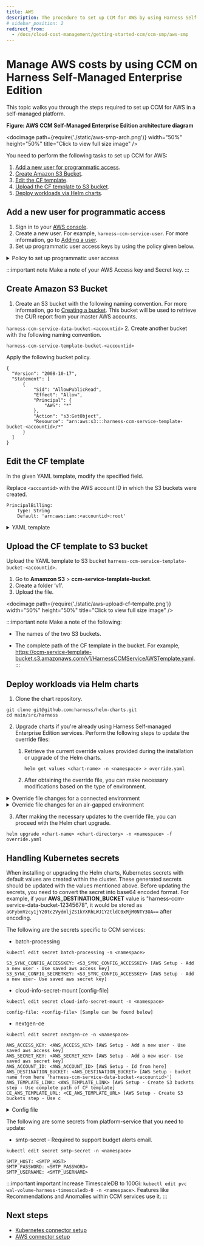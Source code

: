 ```yaml
---
title: AWS 
description: The procedure to set up CCM for AWS by using Harness Self-Managed Enterprise Edition.
# sidebar_position: 2
redirect_from:
  - /docs/cloud-cost-management/getting-started-ccm/ccm-smp/aws-smp
---
```


# Manage AWS costs by using CCM on Harness Self-Managed Enterprise Edition
This topic walks you through the steps required to set up CCM for AWS in a self-managed platform.

**Figure: AWS CCM Self-Managed Enterprise Edition architecture diagram**

<docimage path={require('./static/aws-smp-arch.png')} width="50%" height="50%" title="Click to view full size image" />

You need to perform the following tasks to set up CCM for AWS: 

1. [Add a new user for programmatic access](#add-a-new-user-for-programmatic-access).
2. [Create Amazon S3 Bucket](#create-amazon-s3-bucket).
3. [Edit the CF template](#edit-the-cf-template).
4. [Upload the CF template to S3 bucket](#upload-cf-template-to-s3-bucket).
5. [Deploy workloads via Helm charts](#deploy-workloads-via-helm-charts).
   
## Add a new user for programmatic access

1. Sign in to your [AWS console](https://console.aws.amazon.com/).
2. Create a new user. For example, `harness-ccm-service-user`. For more information, go to [Adding a user](https://docs.aws.amazon.com/IAM/latest/UserGuide/id_users_create.html).
3. Set up programmatic user access keys by using the policy given below.
   
<details>

<summary> Policy to set up programmatic user access </summary>

```
{
    "Version": "2012-10-17",
    "Statement": [
        {
            "Effect": "Allow",
            "Action": [
                "pricing:GetAttributeValues",
                "pricing:GetProducts"
            ],
            "Resource": [
                "*"
            ]
        },
        {
            "Effect": "Allow",
            "Action": [
                "ec2:DescribeAvailabilityZones",
                "ec2:DescribeImages",
                "ec2:DescribeSpotPriceHistory"
            ],
            "Resource": [
                "*"
            ]
        },
        {
            "Effect": "Allow",
            "Action": [
                "sts:AssumeRole"
            ],
            "Resource": [
                "*"
            ]
        },
        {
            "Sid": "VisualEditor0",
            "Effect": "Allow",
            "Action": [
                "s3:ListAccessPointsForObjectLambda",
                "s3:DeleteAccessPoint",
                "s3:DeleteAccessPointForObjectLambda",
                "s3:DeleteJobTagging",
                "s3:PutLifecycleConfiguration",
                "s3:PutObjectTagging",
                "s3:DeleteObject",
                "s3:CreateMultiRegionAccessPoint",
                "s3:PutAccessPointPolicyForObjectLambda",
                "s3:PutAccountPublicAccessBlock",
                "s3:GetBucketWebsite",
                "s3:PutMultiRegionAccessPointPolicy",
                "s3:DeleteStorageLensConfigurationTagging",
                "s3:GetMultiRegionAccessPoint",
                "s3:GetObjectAttributes",
                "s3:DeleteObjectVersionTagging",
                "s3:InitiateReplication",
                "s3:GetObjectLegalHold",
                "s3:GetBucketNotification",
                "s3:DeleteBucketPolicy",
                "s3:GetReplicationConfiguration",
                "s3:DescribeMultiRegionAccessPointOperation",
                "s3:PutObject",
                "s3:PutBucketNotification",
                "s3:PutObjectVersionAcl",
                "s3:PutAccessPointPublicAccessBlock",
                "s3:PutBucketObjectLockConfiguration",
                "s3:PutAccessPointPolicy",
                "s3:GetStorageLensDashboard",
                "s3:GetLifecycleConfiguration",
                "s3:GetBucketTagging",
                "s3:GetInventoryConfiguration",
                "s3:GetAccessPointPolicyForObjectLambda",
                "s3:ReplicateTags",
                "s3:ListBucket",
                "s3:AbortMultipartUpload",
                "s3:PutBucketTagging",
                "s3:UpdateJobPriority",
                "s3:DeleteBucket",
                "s3:PutBucketVersioning",
                "s3:GetMultiRegionAccessPointPolicyStatus",
                "s3:ListBucketMultipartUploads",
                "s3:PutIntelligentTieringConfiguration",
                "s3:PutMetricsConfiguration",
                "s3:PutStorageLensConfigurationTagging",
                "s3:PutObjectVersionTagging",
                "s3:GetBucketVersioning",
                "s3:GetAccessPointConfigurationForObjectLambda",
                "s3:PutInventoryConfiguration",
                "s3:ObjectOwnerOverrideToBucketOwner",
                "s3:GetStorageLensConfiguration",
                "s3:DeleteStorageLensConfiguration",
                "s3:GetAccountPublicAccessBlock",
                "s3:PutBucketWebsite",
                "s3:ListAllMyBuckets",
                "s3:PutBucketRequestPayment",
                "s3:PutObjectRetention",
                "s3:CreateAccessPointForObjectLambda",
                "s3:GetBucketCORS",
                "s3:DeleteAccessPointPolicy",
                "s3:GetObjectVersion",
                "s3:PutAnalyticsConfiguration",
                "s3:PutAccessPointConfigurationForObjectLambda",
                "s3:GetObjectVersionTagging",
                "s3:PutStorageLensConfiguration",
                "s3:CreateBucket",
                "s3:GetStorageLensConfigurationTagging",
                "s3:ReplicateObject",
                "s3:GetObjectAcl",
                "s3:GetBucketObjectLockConfiguration",
                "s3:DeleteBucketWebsite",
                "s3:GetIntelligentTieringConfiguration",
                "s3:DeleteAccessPointPolicyForObjectLambda",
                "s3:GetObjectVersionAcl",
                "s3:PutBucketAcl",
                "s3:DeleteObjectTagging",
                "s3:GetBucketPolicyStatus",
                "s3:GetObjectRetention",
                "s3:GetJobTagging",
                "s3:ListJobs",
                "s3:PutObjectLegalHold",
                "s3:PutBucketCORS",
                "s3:ListMultipartUploadParts",
                "s3:GetObject",
                "s3:DescribeJob",
                "s3:PutBucketLogging",
                "s3:GetAnalyticsConfiguration",
                "s3:GetObjectVersionForReplication",
                "s3:GetAccessPointForObjectLambda",
                "s3:CreateAccessPoint",
                "s3:GetAccessPoint",
                "s3:PutAccelerateConfiguration",
                "s3:DeleteObjectVersion",
                "s3:GetBucketLogging",
                "s3:ListBucketVersions",
                "s3:RestoreObject",
                "s3:GetAccelerateConfiguration",
                "s3:GetObjectVersionAttributes",
                "s3:GetBucketPolicy",
                "s3:PutEncryptionConfiguration",
                "s3:GetEncryptionConfiguration",
                "s3:GetObjectVersionTorrent",
                "s3:GetBucketRequestPayment",
                "s3:GetAccessPointPolicyStatus",
                "s3:GetObjectTagging",
                "s3:GetBucketOwnershipControls",
                "s3:GetMetricsConfiguration",
                "s3:PutObjectAcl",
                "s3:GetBucketPublicAccessBlock",
                "s3:PutBucketPublicAccessBlock",
                "s3:GetMultiRegionAccessPointPolicy",
                "s3:GetAccessPointPolicyStatusForObjectLambda",
                "s3:ListAccessPoints",
                "s3:PutBucketOwnershipControls",
                "s3:DeleteMultiRegionAccessPoint",
                "s3:PutJobTagging",
                "s3:ListMultiRegionAccessPoints",
                "s3:UpdateJobStatus",
                "s3:GetBucketAcl",
                "s3:BypassGovernanceRetention",
                "s3:ListStorageLensConfigurations",
                "s3:GetObjectTorrent",
                "s3:PutBucketPolicy",
                "s3:GetBucketLocation",
                "s3:GetAccessPointPolicy",
                "s3:ReplicateDelete"
            ],
            "Resource": [
                "arn:aws:s3:::harness-ccm-service-data-bucket-<accountid>*",
                "arn:aws:s3:::harness-ccm-service-data-bucket-<accountid>*/*",
                "arn:aws:s3:::harness-ccm-source-data-<accountid>*",
                "arn:aws:s3:::harness-ccm-source-data-<accountid>*/*"
            ]
        }
    ]
}
```

</details>

:::important note
Make a note of your AWS Access key and Secret key.
:::
## Create Amazon S3 Bucket
1. Create an S3 bucket with the following naming convention. For more information, go to [Creating a bucket](https://docs.aws.amazon.com/AmazonS3/latest/userguide/create-bucket-overview.html). This bucket will be used to retrieve the CUR report from your master AWS accounts.

  `harness-ccm-service-data-bucket-<accountid>`
2. Create another bucket with the following naming convention.

  `harness-ccm-service-template-bucket-<accountid>`

  Apply the following bucket policy.

  ```
  {
    "Version": "2008-10-17",
    "Statement": [
        {
            "Sid": "AllowPublicRead",
            "Effect": "Allow",
            "Principal": {
                "AWS": "*"
            },
            "Action": "s3:GetObject",
            "Resource": "arn:aws:s3:::harness-ccm-service-template-bucket-<accountid>/*"
        }
    ]
}
  ```
  

## Edit the CF template 

In the given YAML template, modify the specified field.

Replace `<accountid>` with the AWS account ID in which the S3 buckets were created.

```
PrincipalBilling:
    Type: String
    Default: 'arn:aws:iam::<accountid>:root'
```


<details>
<summary>YAML template</summary>


```
AWSTemplateFormatVersion: 2010-09-09
Outputs:
  CrossAccountRoleArn:
    Value: !GetAtt 
      - HarnessCloudFormationRole
      - Arn
Parameters:
  PrincipalBilling:
    Type: String
    Default: 'arn:aws:iam::<accountid>:root'
  ExternalId:
    Type: String
  BucketName:
    Description: Leave this field blank if BillingEnabled is false
    Type: String
  RoleName:
    Type: String
    Default: HarnessCERole
    Description: "Must begin with Harness e.g., HarnessCERole, HarnessManagedRole"
    AllowedPattern: "^Harness(.*)$"
    ConstraintDescription: "Malformed input-Parameter RoleName must begin with Harness, e.g., HarnessCERole"
  LambdaExecutionRoleName:
    Type: String
    Default: HarnessCELambdaExecutionRole
    Description: "Must begin with Harness e.g., HarnessCELambdaExecutionRole"
    AllowedPattern: "^Harness(.*)$"
    ConstraintDescription: "Malformed input-Parameter RoleName must be of the pattern /^Harness(.*)$/ , e.g., HarnessCELambdaExecutionRole"
  BillingEnabled:
    Description: Whether CostAndUsage Report feature is enabled or not.
    Default: false
    Type: String
    AllowedValues: [true, false]
  EventsEnabled:
    Default: false
    Type: String
    AllowedValues: [true, false]
  OptimizationEnabled:
    Default: false
    Type: String
    AllowedValues: [true, false]
  GovernanceEnabled:
    Default: false
    Type: String
    AllowedValues: [true, false]
Conditions:
  CreatingHarnessBillingMonitoringPolicy: !Equals 
    - !Ref BillingEnabled
    - true
  CreateHarnessEventsMonitoringPolicy: !Equals 
    - !Ref EventsEnabled
    - true
  CreateHarnessOptimisationPolicy: !Equals 
    - !Ref OptimizationEnabled
    - true
  CreateHarnessGovernancePolicy: !Equals 
    - !Ref GovernanceEnabled
    - true
Resources:
  HarnessCloudFormationRole:
    Type: 'AWS::IAM::Role'
    Properties:
      RoleName: !Ref RoleName
      AssumeRolePolicyDocument:
        Version: 2012-10-17
        Statement:
          - Effect: Allow
            Principal:
              AWS:
                - !Ref PrincipalBilling 
            Action: 'sts:AssumeRole'
            Condition:
              StringEquals:
                'sts:ExternalId': !Ref ExternalId
  HarnessOptimizationLambdaExecutionRole:
    Type: 'AWS::IAM::Role'
    Condition: CreateHarnessOptimisationPolicy
    Properties:
      RoleName: !Ref LambdaExecutionRoleName
      AssumeRolePolicyDocument:
        Version: 2012-10-17
        Statement:
          - Effect: Allow
            Principal:
              Service: "lambda.amazonaws.com"
            Action: 'sts:AssumeRole'
      Path: /ce-optimization-service-role/
  HarnessGetRolePolicy:
    Type: 'AWS::IAM::ManagedPolicy'
    Properties:
      Description: Policy granting Harness Simulate Principle Policy
      PolicyDocument:
        Version: 2012-10-17
        Statement:
          - Effect: Allow
            Action:
              - 'iam:SimulatePrincipalPolicy'
            Resource:
              - !Join
                - ''
                - - 'arn:aws:iam::'
                  - !Ref AWS::AccountId
                  - ':role/'
                  - !Ref RoleName
      Roles:
        - !Ref HarnessCloudFormationRole
  HarnessEventsMonitoringPolicy:
    Type: 'AWS::IAM::ManagedPolicy'
    Condition: CreateHarnessEventsMonitoringPolicy
    Properties:
      Description: Policy granting Harness Access to Enable Event Collection
      PolicyDocument:
        Version: 2012-10-17
        Statement:
          - Effect: Allow
            Action:
                - 'ecs:ListClusters*'
                - 'ecs:DescribeClusters'
                - 'ecs:ListServices'
                - 'ecs:DescribeServices'
                - 'ecs:DescribeContainerInstances'
                - 'ecs:ListTasks'
                - 'ecs:ListContainerInstances'
                - 'ecs:DescribeTasks'
                - 'ec2:DescribeInstances*'
                - 'ec2:DescribeRegions'
                - 'cloudwatch:GetMetricData'
                - 'ec2:DescribeVolumes'
                - 'ec2:DescribeSnapshots'
                - 'rds:DescribeDBSnapshots'
                - 'rds:DescribeDBInstances'
                - 'rds:DescribeDBClusters'
                - 'rds:DescribeDBSnapshotAttributes'
                - 'ce:GetRightsizingRecommendation'
            Resource: '*'
      Roles:
        - !Ref HarnessCloudFormationRole
  HarnessBillingMonitoringPolicy:
    Type: 'AWS::IAM::ManagedPolicy'
    Condition: CreatingHarnessBillingMonitoringPolicy
    Properties:
      Description: Policy granting Harness Access to Collect Billing Data  
      PolicyDocument:
        Version: 2012-10-17
        Statement:
          - Effect: Allow
            Action:
              - 's3:GetBucketLocation'
              - 's3:ListBucket'
              - 's3:GetObject'
            Resource:
              - !Join
                - ''
                - - 'arn:aws:s3:::'
                  - !Ref BucketName
              - !Join 
                - /
                - - !Join
                    - ''
                    - - 'arn:aws:s3:::'
                      - !Ref BucketName
                  - '*'
          - Effect: Allow
            Action:
              - 's3:ListBucket'
              - 's3:PutObject'
              - 's3:PutObjectAcl'
            Resource:
              - 'arn:aws:s3:::harness-ccm-service-data-bucket-<accountid>*'
              - 'arn:aws:s3:::harness-ccm-service-data-bucket-<accountid>*/*'
          - Effect: Allow
            Action: 
              - 'cur:DescribeReportDefinitions'
              - 'organizations:Describe*'
              - 'organizations:List*'
            Resource: "*"
      Roles:
        - !Ref HarnessCloudFormationRole
  HarnessOptimsationLambdaPolicy:
    Type: 'AWS::IAM::ManagedPolicy'
    Condition: CreateHarnessOptimisationPolicy
    Properties:
      Description: Policy granting Harness Access to Enable Cost Optimisation
      PolicyDocument:
        Version: 2012-10-17
        Statement:
          - Effect: Allow
            Action:
              - 'ec2:CreateNetworkInterface'
              - 'ec2:CreateNetworkInsightsPath'
              - 'ec2:CreateNetworkInterfacePermission'
              - 'ec2:CreateNetworkAcl'
              - 'ec2:*'
              - 'ec2:CreateNetworkAclEntry'
              - 'logs:CreateLogGroup'
              - 'logs:CreateLogStream'
              - 'logs:PutLogEvents'
            Resource: "*"
      Roles:
        - !Ref HarnessOptimizationLambdaExecutionRole
  HarnessOptimisationPolicy:
    Type: 'AWS::IAM::ManagedPolicy'
    Condition: CreateHarnessOptimisationPolicy
    Properties:
      Description: Policy granting Harness Access to Enable Cost Optimisation
      PolicyDocument:
        Version: 2012-10-17
        Statement:
              - Effect: Allow
                Action:
                  - elasticloadbalancing:*
                  - ec2:StopInstances
                  - autoscaling:*
                  - ec2:Describe*
                  - iam:CreateServiceLinkedRole
                  - iam:ListInstanceProfiles
                  - iam:ListInstanceProfilesForRole
                  - iam:AddRoleToInstanceProfile
                  - iam:PassRole
                  - ec2:StartInstances
                  - ec2:*
                  - iam:GetUser
                  - ec2:ModifyInstanceAttribute
                  - iam:ListRoles
                  - acm:ListCertificates
                  - lambda:*
                  - cloudwatch:ListMetrics
                  - cloudwatch:GetMetricData
                  - route53:GetHostedZone
                  - route53:ListHostedZones
                  - route53:ListHostedZonesByName
                  - route53:ChangeResourceRecordSets
                  - route53:ListResourceRecordSets
                  - route53:GetHealthCheck
                  - route53:GetHealthCheckStatus
                  - cloudwatch:GetMetricStatistics
                  - ecs:ListClusters
                  - ecs:ListContainerInstances
                  - ecs:ListServices
                  - ecs:ListTaskDefinitions
                  - ecs:ListTasks
                  - ecs:DescribeCapacityProviders
                  - ecs:DescribeClusters
                  - ecs:DescribeContainerInstances
                  - ecs:DescribeServices
                  - ecs:DescribeTaskDefinition
                  - ecs:DescribeTasks
                  - ecs:DescribeTaskSets
                  - ecs:RunTask
                  - ecs:StopTask
                  - ecs:StartTask
                  - ecs:UpdateService
                  - rds:DescribeDBClusters
                  - rds:DescribeDBInstances
                  - rds:ListTagsForResource
                  - rds:AddTagsToResource
                  - rds:RemoveTagsFromResource
                  - rds:ModifyDBInstance
                  - rds:StartDBCluster
                  - rds:StartDBInstance
                  - rds:StopDBCluster
                  - rds:StopDBInstance
                  - s3:ListBucket
                  - s3:GetObject
                  - s3:ListAllMyBuckets
                  - s3:GetBucketLocation
                  - secretsmanager:GetSecretValue
                Resource: "*"
      Roles:
        - !Ref HarnessCloudFormationRole
  HarnessGovernancePolicy:
    Type: 'AWS::IAM::ManagedPolicy'
    Condition: CreateHarnessGovernancePolicy
    Properties:
      Description: Policy granting Harness Access to Enable policy execution
      PolicyDocument:
        Version: 2012-10-17
        Statement:
              - Effect: Allow
                Action:
                  - ec2:Describe*
                  - ec2:DeleteSnapshot
                  - ec2:DeleteVolume
                  - ec2:Get*
                  - ec2:ListImagesInRecycleBin
                  - ec2:ListSnapshotsInRecycleBin
                  - elasticbeanstalk:Check*
                  - elasticbeanstalk:Describe*
                  - elasticbeanstalk:List*
                  - elasticbeanstalk:Request*
                  - elasticbeanstalk:Retrieve*
                  - elasticbeanstalk:Validate*
                  - elasticloadbalancing:Describe*
                  - rds:Describe*
                  - rds:Download*
                  - rds:List*
                  - autoscaling-plans:Describe*
                  - autoscaling-plans:GetScalingPlanResourceForecastData
                  - autoscaling:Describe*
                  - autoscaling:GetPredictiveScalingForecast
                  - s3:DescribeJob
                  - s3:Get*
                  - s3:List* 
                Resource: "*"
      Roles:
        - !Ref HarnessCloudFormationRole

```
</details>

## Upload the CF template to S3 bucket

Upload the YAML template to S3 bucket `harness-ccm-service-template-bucket-<accountid>`.
1. Go to **Amamzon S3** > **ccm-service-template-bucket**.
1. Create a folder ‘v1’.
2. Upload the file.

  <docimage path={require('./static/aws-upload-cf-tempalte.png')} width="50%" height="50%" title="Click to view full size image" />


:::important note
Make a note of the following: 

- The names of the two S3 buckets.

- The complete path of the CF template in the bucket. For example, https://ccm-service-template-bucket.s3.amazonaws.com/v1/HarnessCCMServiceAWSTemplate.yaml.
:::

## Deploy workloads via Helm charts

1. Clone the chart repository.

```
git clone git@github.com:harness/helm-charts.git
cd main/src/harness
```
2. Upgrade charts if you're already using Harness Self-managed Enterprise Edition services. Perform the following steps to update the override files:
     1. Retrieve the current override values provided during the installation or upgrade of the Helm charts.
          ```
          helm get values <chart-name> -n <namespace> > override.yaml
          ```
          
      1. After obtaining the override file, you can make necessary modifications based on the type of environment.


<details>
<summary>Override file changes for a connected environment</summary>

```
global:
  ccm:
    enabled: true
  smtpCreateSecret:
    enabled: true
  license:
    ng: <SMP NG License with CCM>

ccm:
  clickhouse:
      enabled: true
  batch-processing:
    cloudProviderConfig:
      S3_SYNC_CONFIG_BUCKET_NAME: <S3_SYNC_CONFIG_BUCKET_NAME> [AWS Setup - bucket name from here 'harness-ccm-service-data-bucket-<accountid>']
      S3_SYNC_CONFIG_REGION: <S3_SYNC_CONFIG_REGION> [AWS Setup - Create S3 buckets step - Use region from here]
    clickhouse:
      enabled: true
  nextgen-ce:
    clickhouse:
      enabled: true
```
</details>

<details>
<summary>Override file changes for an air-gapped environment</summary>

CCM leverages AWS APIs that require connectivity from the isolated (air-gapped) instance. To grant access to these AWS APIs, establish VPC endpoints for the respective AWS services. For services lacking VPC endpoints, use a proxy to facilitate access.


```
global:
  ccm:
    enabled: true
  smtpCreateSecret:
    enabled: true
  license:
    ng: <SMP NG License with CCM>
  # -- To enable the use of a proxy for AWS SDK calls to services such as organization, CUR (Cost and Usage Report), CE (Cost Explorer), and IAM (Identity and Access Management), set the `global.proxy.enabled` parameter to true.
  # -- Set the `global.proxy.host` parameter by specifying the proxy host or IP address (for example, localhost, 127.0.0.1)
  # -- Set the `global.proxy.port` parameter by specifying the proxy port. It takes an integer value.
  # -- Set the `global.proxy.username` parameter and `global.proxy.password` parameter by specifying the proxy username and password. If not required, remove it or leave it blank.
  # -- Set the `global.proxy.protocol` parameter by specifying http or https depending on the proxy configuration.
  proxy:
    enabled: false
    host: localhost
    port: 80
    username: ""
    password: ""
    protocol: http
  # -- CCM uses `us-east-1` as the default region where the respective endpoint URLs are used for STS (Security Token Service), ECS (Elastic Container Service), and CloudWatch services. However, if there is a need to specify a different region, you have the option to customize the endpoint URLs using the following configuration:
  # -- Set the `global.awsServiceEndpointUrls.enabled` parameter to true to enable endpoint URLs.
  # -- Set a valid AWS region in the `global.awsServiceEndpointUrls.endPointRegion.host` parameter to specify the region where this endpoint is accessible.
  # -- Set the the STS (Security Token Service) endpoint URL in the `global.awsServiceEndpointUrls.stsEndPointUrl` parameter.
  # -- Set the ECS (Elastic Container Service) endpoint URL in the `global.awsServiceEndpointUrls.ecsEndPointUrl` parameter.
  # -- Set the CloudWatch endpoint URL in the `global.awsServiceEndpointUrls.cloudwatchEndPointUrl` parameter.
  awsServiceEndpointUrls:
    enabled: false
    endPointRegion: us-east-2
    stsEndPointUrl: https://sts.us-east-2.amazonaws.com
    ecsEndPointUrl: https://ecs.us-east-2.amazonaws.com
    cloudwatchEndPointUrl: https://monitoring.us-east-2.amazonaws.com

ccm:
  clickhouse:
      enabled: true
  batch-processing:
    cloudProviderConfig:
      S3_SYNC_CONFIG_BUCKET_NAME: <S3_SYNC_CONFIG_BUCKET_NAME> [AWS Setup - bucket name from here 'harness-ccm-service-data-bucket-<accountid>']
      S3_SYNC_CONFIG_REGION: <S3_SYNC_CONFIG_REGION> [AWS Setup - Create S3 buckets step - Use region from here]
    clickhouse:
      enabled: true
    # -- To enable the use of a proxy for AWS S3 sync, set the `ccm.batch-processing.cliProxy.enabled` parameter to true.
    # -- Set the `ccm.batch-processing.cliProxy.host` parameter by specifying the proxy host or IP address (for example, localhost, 127.0.0.1)
    # -- Set the `ccm.batch-processing.cliProxy.port` parameter by specifying the proxy port. It takes an integer value.
    # -- Set the `ccm.batch-processing.cliProxy.username` parameter and `ccm.batch-processing.cliProxy.password` parameter by specifying the proxy username and password. If not required, remove it or leave it blank.
    # -- Set the `ccm.batch-processing.cliProxy.protocol` parameter by specifying HTTP or HTTPS depending on the proxy configuration.
    cliProxy:
      enabled: false
      host: localhost 
      port: 80
      username: ""
      password: ""
      protocol: http
  # -- Set the `ccm.cloud-info.proxy.httpsProxyEnabled` parameter to true to route AWS SDK calls for EC2 and pricing through a proxy.
  # -- Configure the `ccm.cloud-info.proxy.httpsProxyUrl` parameter with the appropriate proxy URL. For example, if your HTTP proxy is running on localhost port 1234 and requires authentication, you can use a format like http://username:password@proxy.example.com:1234. If no username and password are required, a value like http://proxy.example.com:1234 can be provided.
  cloud-info:
    proxy:
      httpsProxyEnabled: false
      httpsProxyUrl: http://proxy.example.com:1234
  nextgen-ce:
    clickhouse:
      enabled: true
```
</details>

3. After making the necessary updates to the override file, you can proceed with the Helm chart upgrade.  


```
helm upgrade <chart-name> <chart-directory> -n <namespace> -f override.yaml 
```
          
    

## Handling Kubernetes secrets

When installing or upgrading the Helm charts, Kubernetes secrets with default values are created within the cluster. These generated secrets should be updated with the values mentioned above. Before updating the secrets, you need to convert the secret into base64 encoded format. For example, if your **AWS_DESTINATION_BUCKET** value is "harness-ccm-service-data-bucket-12345678", it would be stored as `aGFybmVzcy1jY20tc2VydmljZS1kYXRhLWJ1Y2tldC0xMjM0NTY3OA==` after encoding.

The following are the secrets specific to CCM services:

- batch-processing


```
kubectl edit secret batch-processing -n <namespace>
```

```
S3_SYNC_CONFIG_ACCESSKEY: <S3_SYNC_CONFIG_ACCESSKEY> [AWS Setup - Add a new user - Use saved aws access key]
S3_SYNC_CONFIG_SECRETKEY: <S3_SYNC_CONFIG_ACCESSKEY> [AWS Setup - Add a new user- Use saved aws secret key]
```

- cloud-info-secret-mount [config-file]


```
kubectl edit secret cloud-info-secret-mount -n <namespace>
```

```
config-file: <config-file> [Sample can be found below]
```

- nextgen-ce


```
kubectl edit secret nextgen-ce -n <namespace>
```

```
AWS_ACCESS_KEY: <AWS_ACCESS_KEY> [AWS Setup - Add a new user - Use saved aws access key]
AWS_SECRET_KEY: <AWS_SECRET_KEY> [AWS Setup - Add a new user- Use saved aws secret key]
AWS_ACCOUNT_ID: <AWS_ACCOUNT_ID> [AWS Setup - Id from here]
AWS_DESTINATION_BUCKET: <AWS_DESTINATION_BUCKET> [AWS Setup - bucket name from here 'harness-ccm-service-data-bucket-<accountid>']
AWS_TEMPLATE_LINK: <AWS_TEMPLATE_LINK> [AWS Setup - Create S3 buckets step - Use complete path of CF template]
CE_AWS_TEMPLATE_URL: <CE_AWS_TEMPLATE_URL> [AWS Setup - Create S3 buckets step - Use c
```
<details>
<summary>Config file</summary>


```
environment = "production"

debug = false

shutdownTimeout = "5s"

[config.vault]

enabled = false

address = ""

token = ""

secretPath = ""

[log]

format = "json"

level = "info"

[metrics]

enabled = true

address = ":9090"

[jaeger]

enabled = false

# Configure either collectorEndpoint or agentEndpoint.

# When both are configured collectorEndpoint will take precedence and the exporter will report directly to the collector.

collectorEndpoint = "http://localhost:14268/api/traces?format=jaeger.thrift"

agentEndpoint = "localhost:6831"

# username = ""

# password = ""

[app]

address = ":8000"

basePath = "/"

[scrape]

enabled = true

interval = "24h"

[provider.amazon]

enabled = true

# See available regions in the documentation:

# https://aws.amazon.com/about-aws/global-infrastructure/regions_az

region = "us-east-1" [AWS Setup - Region where user is set up]

# Static credentials

accessKey = "" [AWS Setup - Add a new user - Use saved aws access key]

secretKey = "" [AWS Setup - Add a new user- Use saved aws secret key]

# Shared credentials

# sharedCredentialsFile = ""

# profile = ""

# http address of a Prometheus instance that has AWS spot price metrics via banzaicloud/spot-price-exporter.

# If empty, the cloudinfo app will use current spot prices queried directly from the AWS API.

prometheusAddress = ""

# advanced configuration: change the query used to query spot price info from Prometheus.

prometheusQuery = "avg_over_time(aws_spot_current_price{region=\"%s\", product_description=\"Linux/UNIX\"}[1w])"

# Amazon pricing API credentials (optional)

# Falls back to the primary credentials.

[provider.amazon.pricing]

# See available regions in the documentation:

#  

# region = "us-east-1" [AWS Setup - Region where user is set up]

# Static credentials

# accessKey = "" [AWS Setup - Add a new user - Use saved aws access key]

# secretKey = "" [AWS Setup - Add a new user- Use saved aws secret key]

# Shared credentials

# sharedCredentialsFile = ""

# profile = ""

[provider.google]

enabled = true

# base64 encoded credentials in json format (base64 encoded content of the credential file)

# credentials = ""

credentialsFile = "/config/gcp-creds.json"

project = ""

[provider.alibaba]

enabled = false

# region = ""

# accessKey = ""

# secretKey = ""

[provider.oracle]

enabled = false

# tenancy = ""

# user = ""

# region = ""

# fingerprint = ""

# privateKey = ""

# privateKeyPassphrase = ""

# configFilePath = ""

# profile = ""

[provider.azure]

enabled = true

subscriptionId = ""

# Client credentials

clientId = ""

clientSecret = ""

tenantId = ""

[provider.digitalocean]

enabled = false

[provider.vsphere]

enabled = false

# accessToken = ""

[management]

enabled = true

address = ":8001"

[serviceloader]

serviceConfigLocation = "./configs"

serviceConfigName = "services"

format = "yaml"

[store.redis]

enabled = false

host = "localhost"

port = 6379

[store.cassandra]

enabled = false

hosts = "localhost"

port = 9042

keyspace = "cloudinfo"

table = "products"

[store.gocache]

expiration = 0

cleanupInterval = 0
```
</details>

The following are some secrets from platform-service that you need to update:

- smtp-secret - Required to support budget alerts email.


```
kubectl edit secret smtp-secret -n <namespace> 
```

```
SMTP_HOST: <SMTP_HOST>
SMTP_PASSWORD: <SMTP_PASSWORD>
SMTP_USERNAME: <SMTP_USERNAME>
```

:::important important
Increase TimescaleDB to 100Gi: `kubectl edit pvc wal-volume-harness-timescaledb-0 -n <namespace>`. Features like Recommendations and Anomalies within CCM services use it.
:::

## Next steps

- [Kubernetes connector setup](https://developer.harness.io/docs/cloud-cost-management/get-started/onboarding-guide/set-up-cost-visibility-for-kubernetes#create-ccm-connector)
- [AWS connector setup](https://developer.harness.io/docs/cloud-cost-management/get-started/onboarding-guide/set-up-cost-visibility-for-aws#connect-ccm-to-your-aws-account)
